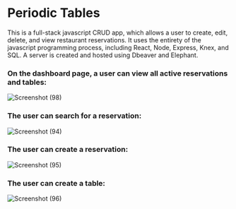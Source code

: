 **<h1>Periodic Tables</h1>**

This is a full-stack javascript CRUD app, which allows a user to create, edit, delete, and view restaurant reservations. It uses the entirety of the javascript programming process, including React, Node, Express, Knex, and SQL. A server is created and hosted using Dbeaver and Elephant. 

**<h3>On the dashboard page, a user can view all active reservations and tables:</h3>**

![Screenshot (98)](https://github.com/alecluis/PeriodicTables/assets/143030955/dc4f0b73-3ca5-4cb0-8230-666486be4a5f)

**<h3>The user can search for a reservation:</h3>**

![Screenshot (94)](https://github.com/alecluis/PeriodicTables/assets/143030955/3d361036-4ffd-48a3-ac8d-b844d1477622)

**<h3>The user can create a reservation:</h3>**

![Screenshot (95)](https://github.com/alecluis/PeriodicTables/assets/143030955/f3384f89-3351-40cd-a1d1-f7bfd5bc5b3f)

**<h3>The user can create a table:</h3>**

![Screenshot (96)](https://github.com/alecluis/PeriodicTables/assets/143030955/cf0b3c62-b49e-4a52-85a2-aee785c820b7)

